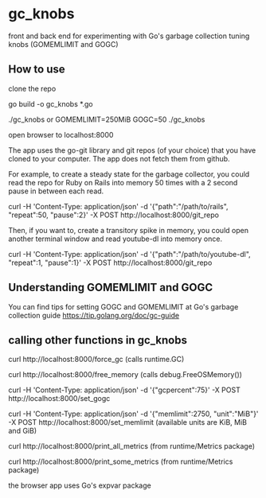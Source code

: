 # gc_knobs
front and back end for experimenting with Go's garbage collection tuning knobs (GOMEMLIMIT and GOGC)
## How to use
<p>clone the repo</p>
<p>go build -o gc_knobs *.go</p>
<p>./gc_knobs  or  GOMEMLIMIT=250MiB GOGC=50 ./gc_knobs</p>
<p>open browser to localhost:8000 </p>

The app uses the go-git library and git repos (of your choice) that you have cloned to your computer.  The app does not fetch them from github.

For example, 
to create a steady state for the garbage collector, you could read the repo for Ruby on Rails into memory 50 times with a 2 second pause in between each read.

curl -H 'Content-Type: application/json' -d '{"path":"/path/to/rails", "repeat":50, "pause":2}' -X POST  http://localhost:8000/git_repo

Then, if you want to, create a transitory spike in memory, you could open another terminal window and read youtube-dl into memory once.

<p>curl -H 'Content-Type: application/json' -d '{"path":"/path/to/youtube-dl", "repeat":1, "pause":1}' -X POST  http://localhost:8000/git_repo</p>

## Understanding GOMEMLIMIT and GOGC
You can find tips for setting GOGC and GOMEMLIMIT at Go's garbage collection guide https://tip.golang.org/doc/gc-guide

## calling other functions in gc_knobs 

curl http://localhost:8000/force_gc  (calls runtime.GC)

curl http://localhost:8000/free_memory (calls debug.FreeOSMemory())

curl -H 'Content-Type: application/json' -d '{"gcpercent":75}' -X POST http://localhost:8000/set_gogc

curl -H 'Content-Type: application/json' -d '{"memlimit":2750, "unit":"MiB"}' -X POST http://localhost:8000/set_memlimit    (available units are KiB, MiB and GiB)

curl http://localhost:8000/print_all_metrics  (from runtime/Metrics package)

curl http://localhost:8000/print_some_metrics   (from runtime/Metrics package)

the browser app uses Go's expvar package 
